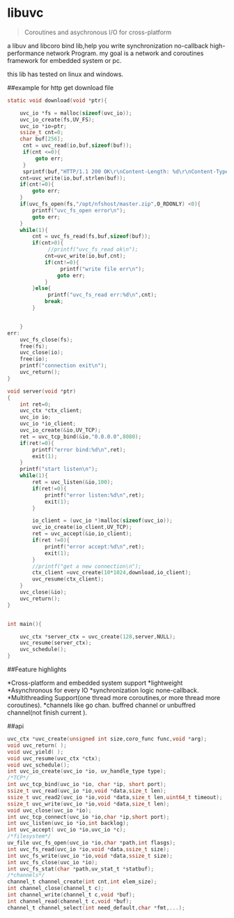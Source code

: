 # libuvc
>Coroutines and asychronous I/O  for  cross-platform


a libuv and libcoro bind lib,help you write synchronization no-callback high-performance network Program. my goal is a network and coroutines framework for embedded system or pc.

this lib has tested on linux and windows.

##example for http get download file

```C
static void download(void *ptr){

    uvc_io *fs = malloc(sizeof(uvc_io));
    uvc_io_create(fs,UV_FS);
    uvc_io *io=ptr;
    ssize_t cnt=0;
    char buf[256];
     cnt = uvc_read(io,buf,sizeof(buf));
     if(cnt <=0){
         goto err;
     }
     sprintf(buf,"HTTP/1.1 200 OK\r\nContent-Length: %d\r\nContent-Type: application/zip\r\n\r\n",2735243);
    cnt=uvc_write(io,buf,strlen(buf));
    if(cnt!=0){
        goto err;
    }
    if(uvc_fs_open(fs,"/opt/nfshost/master.zip",O_RDONLY) <0){
        printf("uvc_fs_open error\n");
        goto err;
    }
    while(1){
        cnt = uvc_fs_read(fs,buf,sizeof(buf));
        if(cnt>0){
             //printf("uvc_fs_read ok\n");
            cnt=uvc_write(io,buf,cnt);
            if(cnt!=0){
                 printf("write file err\n");
                goto err;
            }
        }else{
             printf("uvc_fs_read err:%d\n",cnt);
            break;
        }


    }
err:
    uvc_fs_close(fs);
    free(fs);
    uvc_close(io);
    free(io);
    printf("connection exit\n");
    uvc_return();
}

void server(void *ptr)
{
    int ret=0;
    uvc_ctx *ctx_client;
    uvc_io io;
    uvc_io *io_client;
    uvc_io_create(&io,UV_TCP);
    ret = uvc_tcp_bind(&io,"0.0.0.0",8080);
    if(ret!=0){
        printf("error bind:%d\n",ret);
        exit(1);
    }
    printf("start listen\n");
    while(1){
        ret = uvc_listen(&io,100);
        if(ret!=0){
            printf("error listen:%d\n",ret);
            exit(1);
        }

        io_client = (uvc_io *)malloc(sizeof(uvc_io));
        uvc_io_create(io_client,UV_TCP);
        ret = uvc_accept(&io,io_client);
        if(ret !=0){
            printf("error accept:%d\n",ret);
            exit(1);
        }
        //printf("get a new connection\n");
        ctx_client =uvc_create(10*1024,download,io_client);
        uvc_resume(ctx_client);
    }
    uvc_close(&io);
    uvc_return();
}


int main(){

    uvc_ctx *server_ctx = uvc_create(128,server,NULL);
    uvc_resume(server_ctx);
    uvc_schedule();
}
```

##Feature highlights

*Cross-platform and embedded system support
*lightweight 
*Asynchronous for every IO
*synchronization logic none-callback.
*Multithreading Support(one thread more coroutines,or more thread more coroutines).
*channels like go chan. buffred channel or unbuffred channel(not finish current ).

##api
```c
uvc_ctx *uvc_create(unsigned int size,coro_func func,void *arg);
void uvc_return( );
void uvc_yield( );
void uvc_resume(uvc_ctx *ctx);
void uvc_schedule();
int uvc_io_create(uvc_io *io, uv_handle_type type);
/*TCP*/
int uvc_tcp_bind(uvc_io *io, char *ip, short port);
ssize_t uvc_read(uvc_io *io,void *data,size_t len);
ssize_t uvc_read2(uvc_io *io,void *data,size_t len,uint64_t timeout);
ssize_t uvc_write(uvc_io *io,void *data,size_t len);
void uvc_close(uvc_io *io);
int uvc_tcp_connect(uvc_io *io,char *ip,short port);
int uvc_listen(uvc_io *io,int backlog);
int uvc_accept( uvc_io *io,uvc_io *c);
/*filesystem*/
uv_file uvc_fs_open(uvc_io *io,char *path,int flasgs);
int uvc_fs_read(uvc_io *io,void *data,ssize_t size);
int uvc_fs_write(uvc_io *io,void *data,ssize_t size);
int uvc_fs_close(uvc_io *io);
int uvc_fs_stat(char *path,uv_stat_t *statbuf);
/*channels*/
channel_t channel_create(int cnt,int elem_size);
int channel_close(channel_t c);
int channel_write(channel_t c,void *buf);
int channel_read(channel_t c,void *buf);
channel_t channel_select(int need_default,char *fmt,...);
```

